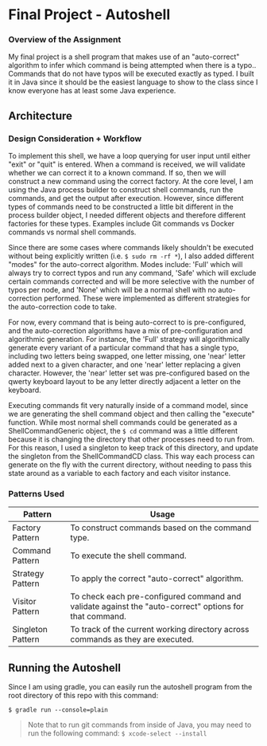 # Final Project - Autoshell

### Overview of the Assignment

My final project is a shell program that makes use of an "auto-correct" algorithm to infer which command is being attempted when there is a typo..
Commands that do not have typos will be executed exactly as typed. I built it in Java since it should be the easiest language to show to the class since I know everyone has at least some Java experience.

## Architecture
### Design Consideration + Workflow
To implement this shell, we have a loop querying for user input until either "exit" or "quit" is entered. When a command is received, we will validate whether we can correct it to a known command. If so, then we will construct a new command using the correct factory. At the core level, I am using the Java process builder to construct shell commands, run the commands, and get the output after execution. However, since different types of commands need to be constructed a little bit different in the process builder object, I needed different objects and therefore different factories for these types. Examples include Git commands vs Docker commands vs normal shell commands.
 
Since there are some cases where commands likely shouldn't be executed without being explicitly written (i.e. `$ sudo rm -rf *`), I also added different "modes" for the auto-correct algorithm. Modes include: 'Full' which will always try to correct typos and run any command, 'Safe' which will exclude certain commands corrected and will be more selective with the number of typos per node, and 'None' which will be a normal shell with no auto-correction performed. These were implemented as different strategies for the auto-correction code to take.

For now, every command that is being auto-correct to is pre-configured, and the auto-correction algorithms have a mix of pre-configuration and algorithmic generation. For instance, the 'Full' strategy will algorithmically generate every variant of a particular command that has a single typo, including two letters being swapped, one letter missing, one 'near' letter added next to a given character, and one 'near' letter replacing a given character. However, the 'near' letter set was pre-configured based on the qwerty keyboard layout to be any letter directly adjacent a letter on the keyboard.

Executing commands fit very naturally inside of a command model, since we are generating the shell command object and then calling the "execute" function. While most normal shell commands could be generated as a ShellCommandGeneric object, the `$ cd` command was a little different because it is changing the directory that other processes need to run from. For this reason, I used a singleton to keep track of this directory, and update the singleton from the ShellCommandCD class. This way each process can generate on the fly with the current directory, without needing to pass this state around as a variable to each factory and each visitor instance.

### Patterns Used
|Pattern|Usage|
|--|--|
Factory Pattern|To construct commands based on the command type. 
Command Pattern|To execute the shell command.
Strategy Pattern|To apply the correct "auto-correct" algorithm.
Visitor Pattern|To check each pre-configured command and validate against the "auto-correct" options for that command.
Singleton Pattern|To track of the current working directory across commands as they are executed.

## Running the Autoshell

Since I am using gradle, you can easily run the autoshell program from the root directory of this repo with this command: 
```
$ gradle run --console=plain
```

> Note that to run git commands from inside of Java, you may need to run the following command: `$ xcode-select --install`
